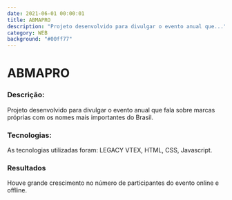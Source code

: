 ```yaml
---
date: 2021-06-01 00:00:01
title: ABMAPRO
description: "Projeto desenvolvido para divulgar o evento anual que..."
category: WEB
background: "#00ff77"
---
```


# ABMAPRO

### Descrição:
Projeto desenvolvido para divulgar o evento anual que fala sobre marcas próprias com os nomes mais importantes do Brasil.

### Tecnologias:
As tecnologias utilizadas foram: LEGACY VTEX, HTML, CSS, Javascript.

### Resultados
Houve grande crescimento no número de participantes do evento online e offline.
